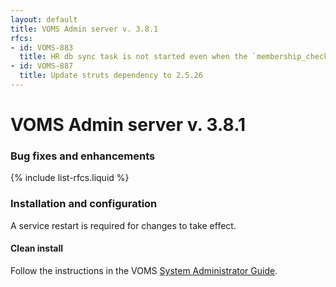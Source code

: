 ```yaml
---
layout: default
title: VOMS Admin server v. 3.8.1
rfcs:
- id: VOMS-883
  title: HR db sync task is not started even when the `membership_check.enabled=true` property is set
- id: VOMS-887
  title: Update struts dependency to 2.5.26
---
```

# VOMS Admin server v. 3.8.1

### Bug fixes and enhancements

{% include list-rfcs.liquid %}

### Installation and configuration

A service restart is required for changes to take effect.

#### Clean install

Follow the instructions in the VOMS [System Administrator Guide][sysadmin-guide].

[sysadmin-guide]:{{site.baseurl}}/documentation/sysadmin-guide/3.0.14
